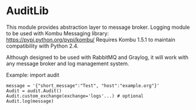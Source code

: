 # AuditLib


This module provides abstraction layer to message broker.
Logging module to be used with Kombu Messaging library:
https://pypi.python.org/pypi/kombu/
Requires Kombu 1.5.1 to maintain compatibility with Python 2.4.


Although designed to be used with RabbitMQ and Graylog,
it will work with any message broker and log management system.


Example:
    import audit


    message = '{"short_message":"Test", "host":"example.org"}'
    Audit = audit.Audit()
    Audit.custom_exchange(exchange='logs'...) # optional
    Audit.log(message)
